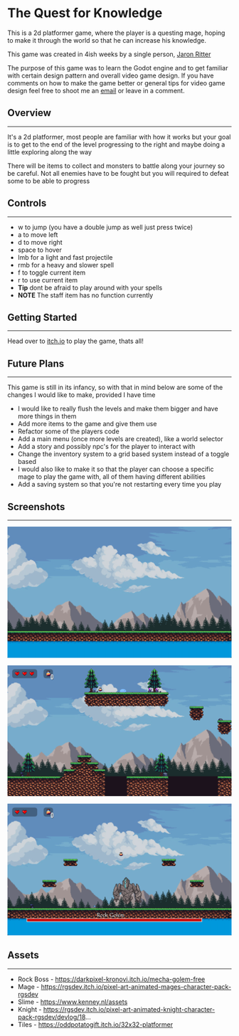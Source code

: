 
# The Quest for Knowledge

This is a 2d platformer game, where the player is a questing mage, hoping to make it through the world so that he can increase his knowledge. 

This game was created in 4ish weeks by a single person, [Jaron Ritter](https://github.com/jaronritter01)

The purpose of this game was to learn the Godot engine and to get familiar with certain design pattern and overall video game design.
If you have comments on how to make the game better or general tips for video game design feel free to shoot me an [email](mailto:jaronritter01@gmail.com) or leave in a comment.

## Overview
___________

It's a 2d platformer, most people are familiar with how it works but your goal is to get to the end of the level progressing to the right and maybe doing a little exploring along the way

There will be items to collect and monsters to battle along your journey so be careful. Not all enemies have to be fought but you will required to defeat some to be able to progress

## Controls 
___________

- w to jump (you have a double jump as well just press twice)
- a to move left
- d to move right
- space to hover
- lmb for a light and fast projectile
- rmb for a heavy and slower spell 
- f to toggle current item
- r to use current item
- **Tip** dont be afraid to play around with your spells
- **NOTE** The staff item has no function currently

## Getting Started
__________________

Head over to [itch.io]() to play the game, thats all!

## Future Plans
_______________

This game is still in its infancy, so with that in mind below are some of the changes I would like to make, provided I have time

- I would like to really flush the levels and make them bigger and have more things in them
- Add more items to the game and give them use 
- Refactor some of the players code
- Add a main menu (once more levels are created), like a world selector 
- Add a story and possibly npc's for the player to interact with
- Change the inventory system to a grid based system instead of a toggle based
- I would also like to make it so that the player can choose a specific mage to play the game with, all of them having different abilities
- Add a saving system so that you're not restarting every time you play

## Screenshots
--------------

![Pic of Background](assets/gamebg.png)


![Pic of GamePlay](assets/gameplay_ss_1.png)


![Pic of Boss](assets/boss_ss_1.png)

## Assets
---------

- Rock Boss - https://darkpixel-kronovi.itch.io/mecha-golem-free​
- Mage - https://rgsdev.itch.io/pixel-art-animated-mages-character-pack-rgsdev
- Slime - https://www.kenney.nl/assets
- Knight - https://rgsdev.itch.io/pixel-art-animated-knight-character-pack-rgsdev/devlog/18...
- Tiles - https://oddpotatogift.itch.io/32x32-platformer